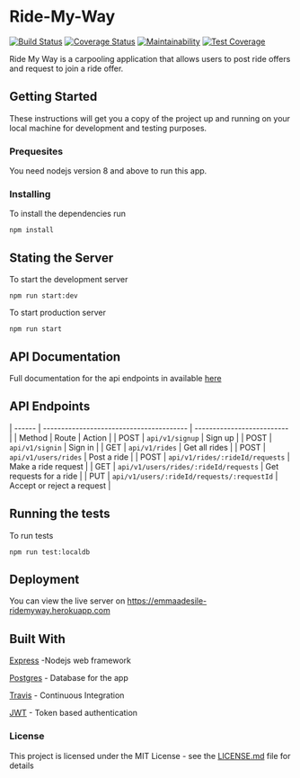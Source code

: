 # Ride-My-Way

[![Build Status](https://travis-ci.org/emmaadesile/Ride-My-Way.svg?branch=develop)](https://travis-ci.org/emmaadesile/Ride-My-Way) [![Coverage Status](https://coveralls.io/repos/github/emmaadesile/Ride-My-Way/badge.svg?branch=ft%2F%23158974064%2Ftest-api-endpoints)](https://coveralls.io/github/emmaadesile/Ride-My-Way?branch=ft%2F%23158974064%2Ftest-api-endpoints) [![Maintainability](https://api.codeclimate.com/v1/badges/a745f7b804d4b7bb491d/maintainability)](https://codeclimate.com/github/emmaadesile/Ride-My-Way/maintainability) [![Test Coverage](https://api.codeclimate.com/v1/badges/a745f7b804d4b7bb491d/test_coverage)](https://codeclimate.com/github/emmaadesile/Ride-My-Way/test_coverage)

Ride My Way is a carpooling application that allows users to post ride offers and request to join a ride offer.

## Getting Started
These instructions will get you a copy of the project up and running on your local machine for development and testing purposes.

### Prequesites

You need nodejs version 8 and above to run this app.

### Installing

To install the dependencies run

```
npm install
```

## Stating the Server

To start the development server

```
npm run start:dev
```

To start production server
```
npm run start
```

## API Documentation
Full documentation for the api endpoints in available [here](https://emmaadesile.github.io/ridemyway-docs/build/index.html)

## API Endpoints

| ------ | ---------------------------------------- | -------------------------- |
| Method | Route                                    | Action                     |
| POST   | `api/v1/signup`                          | Sign up                    |
| POST   | `api/v1/signin`                          | Sign in                    |
| GET    | `api/v1/rides`                           | Get all rides              |
| POST   | `api/v1/users/rides`                     | Post a ride                |
| POST   | `api/v1/rides/:rideId/requests`          | Make a ride request        |
| GET    | `api/v1/users/rides/:rideId/requests`    | Get requests for a ride    |
| PUT    | `api/v1/users/:rideId/requests/:requestId` | Accept or reject a request |



## Running the tests

To run tests

```
npm run test:localdb
```

## 

## Deployment
You can view the live server on https://emmaadesile-ridemyway.herokuapp.com

## Built With

[Express](https://expressjs.com/) -Nodejs web framework

[Postgres](https://www.postgresql.org/) - Database for the app

[Travis](https://travis-ci.org) - Continuous Integration

[JWT](https://jwt.io) - Token based authentication

### License

This project is licensed under the MIT License - see the [LICENSE.md](https://gist.github.com/PurpleBooth/LICENSE.md) file for details
